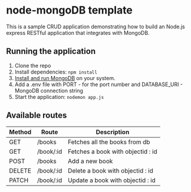 # node-mongoDB template

This is a sample CRUD application demonstrating how to build an Node.js express RESTful application that integrates with MongoDB. 
## Running the application

1. Clone the repo
2. Install dependencies: `npm install`
3. [Install and run MongoDB](https://www.mongodb.com/docs/manual/installation/) on your system.
4. Add a .env file with PORT - for the port number and DATABASE_URI - MongoDB connection string
5. Start the application: `nodemon app.js`

## Available routes

|Method | Route | Description |
| --- | --- | --- |
| GET | /books | Fetches all the books from db |
| GET | /book/:id | Fetches a book with objectid : id  |
| POST | /books | Add a new book |
| DELETE | /book/:id | Delete a book with objectid : id  |
| PATCH | /book/:id | Update a book with objectid : id  |
